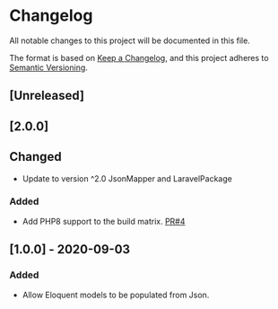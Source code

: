 # Changelog
All notable changes to this project will be documented in this file.

The format is based on [Keep a Changelog](https://keepachangelog.com/en/1.0.0/),
and this project adheres to [Semantic Versioning](https://semver.org/spec/v2.0.0.html).

## [Unreleased]

## [2.0.0]
## Changed
- Update to version ^2.0 JsonMapper and LaravelPackage
### Added
 - Add PHP8 support to the build matrix. [PR#4](https://github.com/JsonMapper/EloquentMiddleware/pull/4)

## [1.0.0] - 2020-09-03
### Added
- Allow Eloquent models to be populated from Json.
